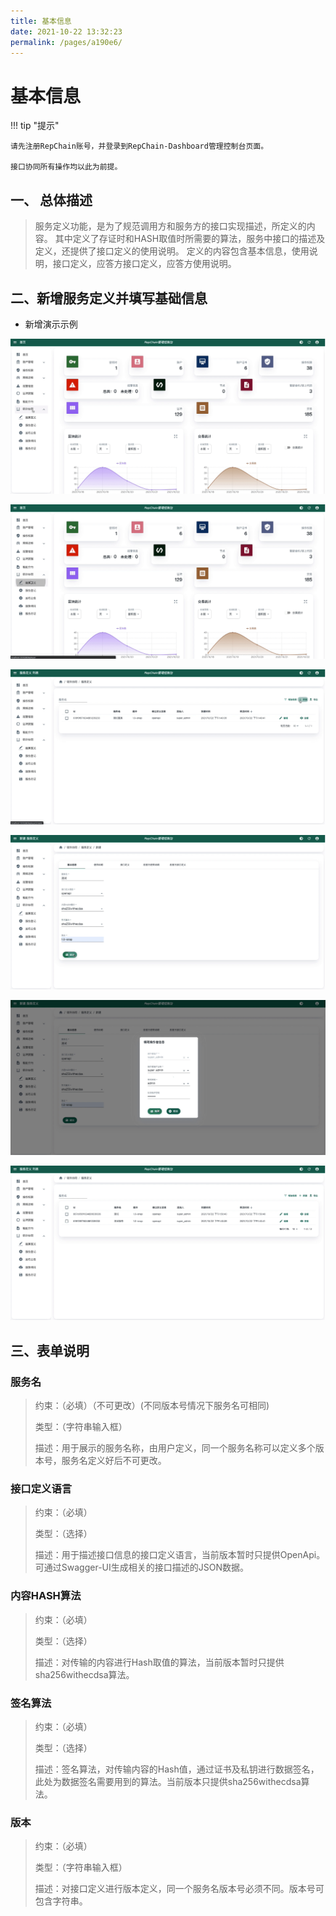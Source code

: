 ```yaml
---
title: 基本信息
date: 2021-10-22 13:32:23
permalink: /pages/a190e6/
---
```


# 基本信息

!!! tip "提示"

    请先注册RepChain账号，并登录到RepChain-Dashboard管理控制台页面。

    接口协同所有操作均以此为前提。



## 一、 总体描述

> 服务定义功能，是为了规范调用方和服务方的接口实现描述，所定义的内容。
> 其中定义了存证时和HASH取值时所需要的算法，服务中接口的描述及定义，还提供了接口定义的使用说明。
> 定义的内容包含基本信息，使用说明，接口定义，应答方接口定义，应答方使用说明。

## 二、新增服务定义并填写基础信息

* 新增演示示例

![baseInfo](../../img/baseInfo1.png)

![baseInfo](../../img/baseInfo2.png)

![baseInfo](../../img/baseInfo3.png)

![baseInfo](../../img/baseInfo4.png)

![baseInfo](../../img/baseInfo5.png)

![baseInfo](../../img/baseInfo6.png)

## 三、表单说明

### **服务名**

> 约束：（必填）（不可更改）(不同版本号情况下服务名可相同)
>
> 类型：（字符串输入框）
>
> 描述：用于展示的服务名称，由用户定义，同一个服务名称可以定义多个版本号，服务名定义好后不可更改。

### **接口定义语言** 

> 约束：（必填）
>
> 类型：（选择）
>
> 描述：用于描述接口信息的接口定义语言，当前版本暂时只提供OpenApi。可通过Swagger-UI生成相关的接口描述的JSON数据。

### **内容HASH算法**

> 约束：（必填）
>
> 类型：（选择）
>
> 描述：对传输的内容进行Hash取值的算法，当前版本暂时只提供sha256withecdsa算法。

### **签名算法** 

> 约束：（必填）
>
> 类型：（选择）
>
> 描述：签名算法，对传输内容的Hash值，通过证书及私钥进行数据签名，此处为数据签名需要用到的算法。当前版本只提供sha256withecdsa算法。

### **版本**

> 约束：（必填）
>
> 类型：（字符串输入框）
>
> 描述：对接口定义进行版本定义，同一个服务名版本号必须不同。版本号可包含字符串。

